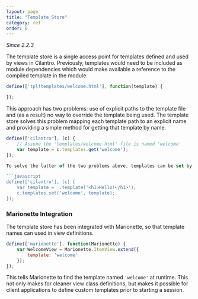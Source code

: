 ```yaml
---
layout: page
title: "Template Store"
category: ref
order: 0
---
```


_Since 2.2.3_

The template store is a single access point for templates defined and used by views in Cilantro. Previously, templates would need to be included as module dependencies which would make available a reference to the compiled template in the module.


```javascript
define(['tpl!templates/welcome.html'], function(template) {

});
```

This approach has two problems: use of explicit paths to the template file and (as a result) no way to override the template being used. The template store solves this problem mapping each template path to an explicit name and providing a simple method for getting that template by name.

```javascript
define(['cilantro'], (c) {
    // Assume the 'templates/welcome.html' file is named 'welcome'
    var template = c.templates.get('welcome');
});

To solve the latter of the two problems above, templates can be set by name as well:

```javascript
define(['cilantro'], (c) {
    var template = _.template('<h1>Hello!</h1>');
    c.templates.set('welcome', template);
});
```

### Marionette Integration

The template store has been integrated with Marionette, so that template names can used in view definitions.

```javascript
define(['marionette'], function(Marionette) {
    var WelcomeView = Marionette.ItemView.extend({
        template: 'welcome'
    });
});
```

This tells Marionette to find the template named `'welcome'` at runtime. This not only makes for cleaner view class definitions, but makes it possible for client applications to define custom templates prior to starting a session.
